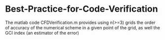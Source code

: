 # Best-Practice-for-Code-Verification

The matlab code CFDVerification.m provides using n(>=3) grids the order of accuracy of the numerical scheme in a given point of the grid, as well the GCI index (an estimator of the error)

